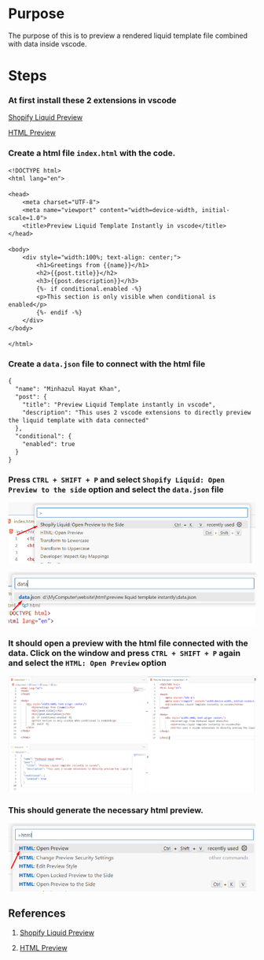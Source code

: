 # Purpose
The purpose of this is to preview a rendered liquid template file combined with data inside vscode.

# Steps

### At first install these 2 extensions in vscode

[Shopify Liquid Preview](https://marketplace.visualstudio.com/items?itemName=kirchner-trevor.shopify-liquid-preview)

[HTML Preview](https://marketplace.visualstudio.com/items?itemName=george-alisson.html-preview-vscode)

### Create a html file `index.html` with the code.
```
<!DOCTYPE html>
<html lang="en">

<head>
    <meta charset="UTF-8">
    <meta name="viewport" content="width=device-width, initial-scale=1.0">
    <title>Preview Liquid Template Instantly in vscode</title>
</head>

<body>
    <div style="width:100%; text-align: center;">
        <h1>Greetings from {{name}}</h1>
        <h2>{{post.title}}</h2>
        <h3>{{post.description}}</h3>
        {%- if conditional.enabled -%}
        <p>This section is only visible when conditional is enabled</p>
        {%- endif -%}
    </div>
</body>

</html>
```

### Create a `data.json` file to connect with the html file
```
{
  "name": "Minhazul Hayat Khan",
  "post": {
    "title": "Preview Liquid Template instantly in vscode",
    "description": "This uses 2 vscode extensions to directly preview the liquid template with data connected"
  },
  "conditional": {
    "enabled": true
  }
}

```

### Press `CTRL + SHIFT + P` and select `Shopify Liquid: Open Preview to the side` option and select the `data.json` file
![select open preview to the side](<images/01. select open preview to the side.png>)

![connect data.json](<images/02. connect data.json.png>)

### It should open a preview with the html file connected with the data. Click on the window and press `CTRL + SHIFT + P` again and select the `HTML: Open Preview` option

![select the generated html file and select open preview](<images/03. compiled html file with the data.png>)

### This should generate the necessary html preview.

![Generated html file](<images/04. render the html file in vscode.png>)

## References
1. [Shopify Liquid Preview](https://marketplace.visualstudio.com/items?itemName=kirchner-trevor.shopify-liquid-preview)

2. [HTML Preview](https://marketplace.visualstudio.com/items?itemName=george-alisson.html-preview-vscode)
